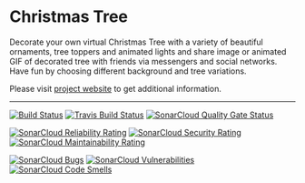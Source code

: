 # Christmas Tree

Decorate  your  own  virtual  Christmas  Tree  with  a variety of beautiful
ornaments, tree toppers and animated lights and share image or animated GIF
of decorated tree with friends via messengers and social networks. Have fun
by choosing different background and tree variations.

Please  visit  [project  website](https://christmastree.sourceforge.io/) to
get additional information.

---

[![Build Status](https://github.com/christmas-tree-mobile/christmastree-android/workflows/Build/badge.svg)](https://github.com/christmas-tree-mobile/christmastree-android/actions?query=workflow%3A%22Build%22)
[![Travis Build Status](https://travis-ci.com/christmas-tree-mobile/christmastree-android.svg?branch=master)](https://travis-ci.com/christmas-tree-mobile/christmastree-android)
[![SonarCloud Quality Gate Status](https://sonarcloud.io/api/project_badges/measure?project=christmas-tree-mobile_christmastree-android&metric=alert_status)](https://sonarcloud.io/dashboard?id=christmas-tree-mobile_christmastree-android)

[![SonarCloud Reliability Rating](https://sonarcloud.io/api/project_badges/measure?project=christmas-tree-mobile_christmastree-android&metric=reliability_rating)](https://sonarcloud.io/dashboard?id=christmas-tree-mobile_christmastree-android)
[![SonarCloud Security Rating](https://sonarcloud.io/api/project_badges/measure?project=christmas-tree-mobile_christmastree-android&metric=security_rating)](https://sonarcloud.io/dashboard?id=christmas-tree-mobile_christmastree-android)
[![SonarCloud Maintainability Rating](https://sonarcloud.io/api/project_badges/measure?project=christmas-tree-mobile_christmastree-android&metric=sqale_rating)](https://sonarcloud.io/dashboard?id=christmas-tree-mobile_christmastree-android)

[![SonarCloud Bugs](https://sonarcloud.io/api/project_badges/measure?project=christmas-tree-mobile_christmastree-android&metric=bugs)](https://sonarcloud.io/dashboard?id=christmas-tree-mobile_christmastree-android)
[![SonarCloud Vulnerabilities](https://sonarcloud.io/api/project_badges/measure?project=christmas-tree-mobile_christmastree-android&metric=vulnerabilities)](https://sonarcloud.io/dashboard?id=christmas-tree-mobile_christmastree-android)
[![SonarCloud Code Smells](https://sonarcloud.io/api/project_badges/measure?project=christmas-tree-mobile_christmastree-android&metric=code_smells)](https://sonarcloud.io/dashboard?id=christmas-tree-mobile_christmastree-android)
